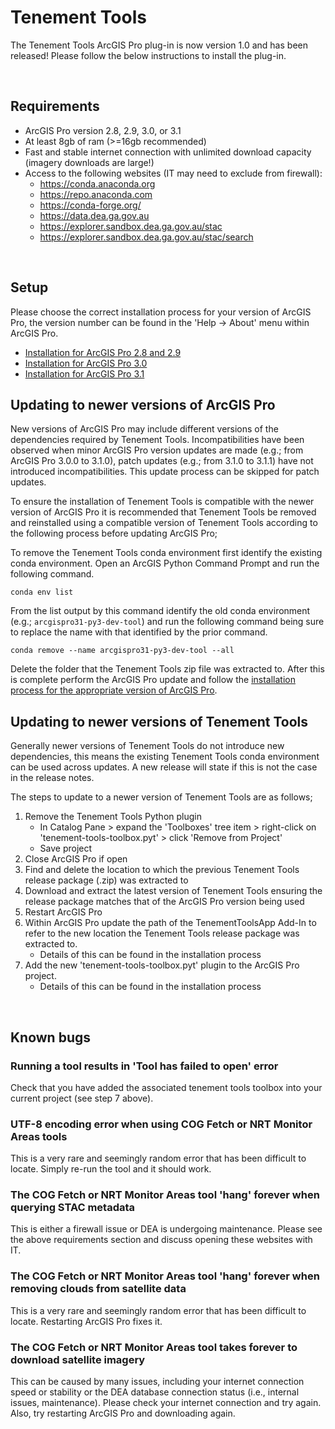 # Tenement Tools
The Tenement Tools ArcGIS Pro plug-in is now version 1.0 and has been released! Please follow the below instructions to install the plug-in.

<br/>

## Requirements
* ArcGIS Pro version 2.8, 2.9, 3.0, or 3.1
* At least 8gb of ram (>=16gb recommended)
* Fast and stable internet connection with unlimited download capacity (imagery downloads are large!)
* Access to the following websites (IT may need to exclude from firewall):
  * https://conda.anaconda.org
  * https://repo.anaconda.com
  * https://conda-forge.org/
  * https://data.dea.ga.gov.au
  * https://explorer.sandbox.dea.ga.gov.au/stac
  * https://explorer.sandbox.dea.ga.gov.au/stac/search

<br/>

## Setup
Please choose the correct installation process for your version of ArcGIS Pro, the version number can be found in the 'Help -> About' menu within ArcGIS Pro.
- [Installation for ArcGIS Pro 2.8 and 2.9](./docs/install_arcgispro_29.md)
- [Installation for ArcGIS Pro 3.0](./docs/install_arcgispro_30.md)
- [Installation for ArcGIS Pro 3.1](./docs/install_arcgispro_31.md)

## Updating to newer versions of ArcGIS Pro
New versions of ArcGIS Pro may include different versions of the dependencies required by Tenement Tools. Incompatibilities have been observed when minor ArcGIS Pro version updates are made (e.g.; from ArcGIS Pro 3.0.0 to 3.1.0), patch updates (e.g.; from 3.1.0 to 3.1.1) have not introduced incompatibilities. This update process can be skipped for patch updates.

To ensure the installation of Tenement Tools is compatible with the newer version of ArcGIS Pro it is recommended that Tenement Tools be removed and reinstalled using a compatible version of Tenement Tools according to the following process before updating ArcGIS Pro;

To remove the Tenement Tools conda environment first identify the existing conda environment. Open an ArcGIS Python Command Prompt and run the following command.

    conda env list

From the list output by this command identify the old conda environment (e.g.; `arcgispro31-py3-dev-tool`) and run the following command being sure to replace the name with that identified by the prior command.

    conda remove --name arcgispro31-py3-dev-tool --all

Delete the folder that the Tenement Tools zip file was extracted to. After this is complete perform the ArcGIS Pro update and follow the [installation process for the appropriate version of ArcGIS Pro](#setup).

## Updating to newer versions of Tenement Tools
Generally newer versions of Tenement Tools do not introduce new dependencies, this means the existing Tenement Tools conda environment can be used across updates. A new release will state if this is not the case in the release notes.

The steps to update to a newer version of Tenement Tools are as follows;
1. Remove the Tenement Tools Python plugin
    - In Catalog Pane > expand the 'Toolboxes' tree item > right-click on 'tenement-tools-toolbox.pyt' > click 'Remove from Project'
    - Save project
1. Close ArcGIS Pro if open
2. Find and delete the location to which the previous Tenement Tools release package (.zip) was extracted to
3. Download and extract the latest version of Tenement Tools ensuring the release package matches that of the ArcGIS Pro version being used
4. Restart ArcGIS Pro
5. Within ArcGIS Pro update the path of the TenementToolsApp Add-In to refer to the new location the Tenement Tools release package was extracted to.
    - Details of this can be found in the installation process
6. Add the new 'tenement-tools-toolbox.pyt' plugin to the ArcGIS Pro project.
    - Details of this can be found in the installation process

<br/>

## Known bugs
### Running a tool results in 'Tool has failed to open' error
Check that you have added the associated tenement tools toolbox into your current project (see step 7 above).

### UTF-8 encoding error when using COG Fetch or NRT Monitor Areas tools
This is a very rare and seemingly random error that has been difficult to locate. Simply re-run the tool and it should work.

### The COG Fetch or NRT Monitor Areas tool 'hang' forever when querying STAC metadata
This is either a firewall issue or DEA is undergoing maintenance. Please see the above requirements section and discuss opening these websites with IT. 

### The COG Fetch or NRT Monitor Areas tool 'hang' forever when removing clouds from satellite data
This is a very rare and seemingly random error that has been difficult to locate. Restarting ArcGIS Pro fixes it.

### The COG Fetch or NRT Monitor Areas tool takes forever to download satellite imagery
This can be caused by many issues, including your internet connection speed or stability or the DEA database connection status (i.e., internal issues, maintenance). Please check your internet connection and try again. Also, try restarting ArcGIS Pro and downloading again.

